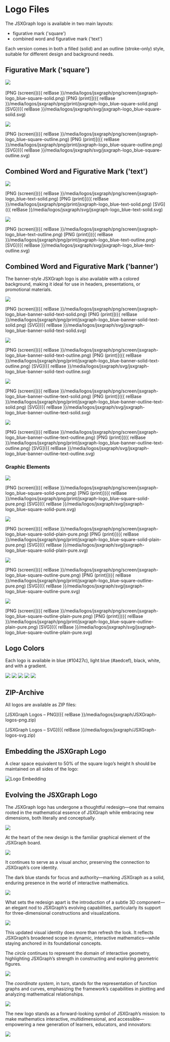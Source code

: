 # Logo Files
The JSXGraph logo is available in two main layouts: 
- figurative mark ('square') 
- combined word and figurative mark ('text')

Each version comes in both a filled (solid) and an outline (stroke-only) style, suitable for different design and background needs.

## Figurative Mark ('square')

<img src="{{ relBase }}/media/logos/jsxgraph/png/screen/jsxgraph-logo_blue-square-solid.png" class="w-10 w-10-over-lg">&nbsp;&nbsp;&nbsp;&nbsp;&nbsp;

[PNG (screen)]({{ relBase }}/media/logos/jsxgraph/png/screen/jsxgraph-logo_blue-square-solid.png)
[PNG (print)]({{ relBase }}/media/logos/jsxgraph/png/print/jsxgraph-logo_blue-square-solid.png)
[SVG]({{ relBase }}/media/logos/jsxgraph/svg/jsxgraph-logo_blue-square-solid.svg)

<img src="{{ relBase }}/media/logos/jsxgraph/png/screen/jsxgraph-logo_blue-square-outline.png" class="w-10 w-10-over-lg">

[PNG (screen)]({{ relBase }}/media/logos/jsxgraph/png/screen/jsxgraph-logo_blue-square-outline.png)
[PNG (print)]({{ relBase }}/media/logos/jsxgraph/png/print/jsxgraph-logo_blue-square-outline.png)
[SVG]({{ relBase }}/media/logos/jsxgraph/svg/jsxgraph-logo_blue-square-outline.svg)

## Combined Word and Figurative Mark ('text')

<img src="{{ relBase }}/media/logos/jsxgraph/png/screen/jsxgraph-logo_blue-text-solid.png" class="w-30 w-25-over-lg">

[PNG (screen)]({{ relBase }}/media/logos/jsxgraph/png/screen/jsxgraph-logo_blue-text-solid.png)
[PNG (print)]({{ relBase }}/media/logos/jsxgraph/png/print/jsxgraph-logo_blue-text-solid.png)
[SVG]({{ relBase }}/media/logos/jsxgraph/svg/jsxgraph-logo_blue-text-solid.svg)

<img src="{{ relBase }}/media/logos/jsxgraph/png/screen/jsxgraph-logo_blue-text-outline.png" class="w-30 w-25-over-lg">

[PNG (screen)]({{ relBase }}/media/logos/jsxgraph/png/screen/jsxgraph-logo_blue-text-outline.png)
[PNG (print)]({{ relBase }}/media/logos/jsxgraph/png/print/jsxgraph-logo_blue-text-outline.png)
[SVG]({{ relBase }}/media/logos/jsxgraph/svg/jsxgraph-logo_blue-text-outline.svg)

## Combined Word and Figurative Mark ('banner')

The banner-style JSXGraph logo is also available with a colored background, making it ideal for use in headers, presentations, or promotional materials.  

<img src="{{ relBase }}/media/logos/jsxgraph/png/screen/jsxgraph-logo_blue-banner-solid-text-solid.png" class="w-30 w-25-over-lg">

[PNG (screen)]({{ relBase }}/media/logos/jsxgraph/png/screen/jsxgraph-logo_blue-banner-solid-text-solid.png)
[PNG (print)]({{ relBase }}/media/logos/jsxgraph/png/print/jsxgraph-logo_blue-banner-solid-text-solid.png)
[SVG]({{ relBase }}/media/logos/jsxgraph/svg/jsxgraph-logo_blue-banner-solid-text-solid.svg)

<img src="{{ relBase }}/media/logos/jsxgraph/png/screen/jsxgraph-logo_blue-banner-solid-text-outline.png" class="w-30 w-25-over-lg">

[PNG (screen)]({{ relBase }}/media/logos/jsxgraph/png/screen/jsxgraph-logo_blue-banner-solid-text-outline.png)
[PNG (print)]({{ relBase }}/media/logos/jsxgraph/png/print/jsxgraph-logo_blue-banner-solid-text-outline.png)
[SVG]({{ relBase }}/media/logos/jsxgraph/svg/jsxgraph-logo_blue-banner-solid-text-outline.svg)

<img src="{{ relBase }}/media/logos/jsxgraph/png/screen/jsxgraph-logo_blue-banner-outline-text-solid.png" class="w-30 w-25-over-lg">

[PNG (screen)]({{ relBase }}/media/logos/jsxgraph/png/screen/jsxgraph-logo_blue-banner-outline-text-solid.png)
[PNG (print)]({{ relBase }}/media/logos/jsxgraph/png/print/jsxgraph-logo_blue-banner-outline-text-solid.png)
[SVG]({{ relBase }}/media/logos/jsxgraph/svg/jsxgraph-logo_blue-banner-outline-text-solid.svg)  

<img src="{{ relBase }}/media/logos/jsxgraph/png/screen/jsxgraph-logo_blue-banner-outline-text-outline.png" class="w-30 w-25-over-lg">

[PNG (screen)]({{ relBase }}/media/logos/jsxgraph/png/screen/jsxgraph-logo_blue-banner-outline-text-outline.png)
[PNG (print)]({{ relBase }}/media/logos/jsxgraph/png/print/jsxgraph-logo_blue-banner-outline-text-outline.png)
[SVG]({{ relBase }}/media/logos/jsxgraph/svg/jsxgraph-logo_blue-banner-outline-text-outline.svg)

### Graphic Elements

<img src="{{ relBase }}/media/logos/jsxgraph/png/screen/jsxgraph-logo_blue-square-solid-pure.png" class="w-10 w-10-over-lg">

[PNG (screen)]({{ relBase }}/media/logos/jsxgraph/png/screen/jsxgraph-logo_blue-square-solid-pure.png)
[PNG (print)]({{ relBase }}/media/logos/jsxgraph/png/print/jsxgraph-logo_blue-square-solid-pure.png)
[SVG]({{ relBase }}/media/logos/jsxgraph/svg/jsxgraph-logo_blue-square-solid-pure.svg)

<img src="{{ relBase }}/media/logos/jsxgraph/png/screen/jsxgraph-logo_blue-square-solid-plain-pure.png" class="w-10 w-10-over-lg">

[PNG (screen)]({{ relBase }}/media/logos/jsxgraph/png/screen/jsxgraph-logo_blue-square-solid-plain-pure.png)
[PNG (print)]({{ relBase }}/media/logos/jsxgraph/png/print/jsxgraph-logo_blue-square-solid-plain-pure.png)
[SVG]({{ relBase }}/media/logos/jsxgraph/svg/jsxgraph-logo_blue-square-solid-plain-pure.svg)

<img src="{{ relBase }}/media/logos/jsxgraph/png/screen/jsxgraph-logo_blue-square-outline-pure.png" class="w-10 w-10-over-lg">

[PNG (screen)]({{ relBase }}/media/logos/jsxgraph/png/screen/jsxgraph-logo_blue-square-outline-pure.png)
[PNG (print)]({{ relBase }}/media/logos/jsxgraph/png/print/jsxgraph-logo_blue-square-outline-pure.png)
[SVG]({{ relBase }}/media/logos/jsxgraph/svg/jsxgraph-logo_blue-square-outline-pure.svg)

<img src="{{ relBase }}/media/logos/jsxgraph/png/screen/jsxgraph-logo_blue-square-outline-plain-pure.png" class="w-10 w-10-over-lg">

[PNG (screen)]({{ relBase }}/media/logos/jsxgraph/png/screen/jsxgraph-logo_blue-square-outline-plain-pure.png)
[PNG (print)]({{ relBase }}/media/logos/jsxgraph/png/print/jsxgraph-logo_blue-square-outline-plain-pure.png)
[SVG]({{ relBase }}/media/logos/jsxgraph/svg/jsxgraph-logo_blue-square-outline-plain-pure.svg)

## Logo Colors
Each logo is available in blue (#10427c), light blue (#aedcef), black, white, and with a gradient.

<img src="{{ relBase }}/media/logos/jsxgraph/png/screen/jsxgraph-logo_blue-square-solid.png" class="w-10 w-10-over-lg">
<img src="{{ relBase }}/media/logos/jsxgraph/png/screen/jsxgraph-logo_light-square-solid.png" class="w-10 w-10-over-lg">

<img src="{{ relBase }}/media/logos/jsxgraph/png/screen/jsxgraph-logo_black-square-solid.png" class="w-10 w-10-over-lg">
<img src="{{ relBase }}/media/logos/jsxgraph/png/screen/jsxgraph-logo_white-square-solid.png" class="w-10 w-10-over-lg bg-light">

<img src="{{ relBase }}/media/logos/jsxgraph/png/screen/jsxgraph-logo_gradient-square-solid.png" class="w-10 w-10-over-lg">

## ZIP-Archive

All logos are available as ZIP files:

[JSXGraph Logos – PNG]({{ relBase }}/media/logos/jsxgraph/JSXGraph-logos-png.zip)

[JSXGraph Logos – SVG]({{ relBase }}/media/logos/jsxgraph/JSXGraph-logos-svg.zip)

## Embedding the JSXGraph Logo
A clear space equivalent to 50% of the square logo’s height h  should be maintained on all sides of the logo:

<img alt="Logo Embedding" src="{{ relBase }}/media/logos/jsxgraph/jsxgraph-logo-dist.png" class="w-70 w-60-over-sm w-50-over-md">


## Evolving the JSXGraph Logo 

The JSXGraph logo has undergone a thoughtful redesign—one that remains rooted in the mathematical essence of JSXGraph while embracing new dimensions, both literally and conceptually.

<img src="{{ relBase }}/media/logos/jsxgraph/parts/jsxgraph-logo_old.png" class="w-15 w-10-over-lg">

At the heart of the new design is the familiar graphical element of the JSXGraph board. 

<img src="{{ relBase }}/media/logos/jsxgraph/parts/jsxgraph-logo_old-board.png" class="w-15 w-10-over-lg">

It continues to serve as a visual anchor, preserving the connection to JSXGraph’s core identity.

The dark blue stands for focus and authority—marking JSXGraph as a solid, enduring presence in the world of interactive mathematics.

<img src="{{ relBase }}/media/logos/jsxgraph/parts/jsxgraph-logo_square-board.png" class="w-15 w-10-over-lg">

What sets the redesign apart is the introduction of a subtle 3D component—an elegant nod to JSXGraph’s evolving capabilities, particularly its support for three-dimensional constructions and visualizations.

<img src="{{ relBase }}/media/logos/jsxgraph/parts/jsxgraph-logo_square-3d-view.png" class="w-15 w-10-over-lg">

This updated visual identity does more than refresh the look. It reflects JSXGraph’s broadened scope in dynamic, interactive mathematics—while staying anchored in its foundational concepts. 

The _circle_ continues to represent the domain of interactive geometry, highlighting JSXGraph’s strength in constructing and exploring geometric figures. 

<img src="{{ relBase }}/media/logos/jsxgraph/parts/jsxgraph-logo_square-geometry.png" class="w-15 w-10-over-lg">

The _coordinate system_, in turn, stands for the representation of function graphs and curves, emphasizing the framework’s capabilities in plotting and analyzing mathematical relationships.

<img src="{{ relBase }}/media/logos/jsxgraph/parts/jsxgraph-logo_square-functiongraph.png" class="w-15 w-10-over-lg">

The new logo stands as a forward-looking symbol of JSXGraph’s mission: to make mathematics interactive, multidimensional, and accessible—empowering a new generation of learners, educators, and innovators:

<img src="{{ relBase }}/media/logos/jsxgraph/parts/jsxgraph-logo_square-solid.png" class="w-15 w-10-over-lg">
